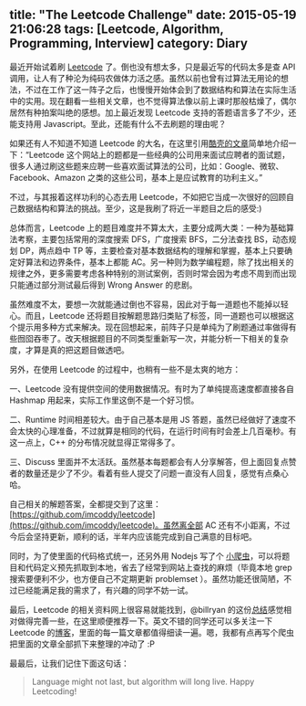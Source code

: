 title: "The Leetcode Challenge"
date: 2015-05-19 21:06:28
tags: [Leetcode, Algorithm, Programming, Interview]
category: Diary
---
最近开始试着刷 [Leetcode](https://leetcode.com/) 了。倒也没有想太多，只是最近写的代码太多是查 API 调用，让人有了种沦为纯码农做体力活之感。虽然以前也曾有过算法无用论的想法，不过在工作了这一阵子之后，也慢慢开始体会到了数据结构和算法在实际生活中的实用。现在翻看一些相关文章，也不觉得算法像以前上课时那般枯燥了，偶尔居然有种拍案叫绝的感想。加上最近发现 Leetcode 支持的答题语言多了不少，还能支持用 Javascript。至此，还能有什么不去刷题的理由呢？

<!--more-->
如果还有人不知道不知道 Leetcode 的大名，在这里引用[酷壳的文章](http://coolshell.cn/articles/12052.html)简单地介绍一下：“Leetcode 这个网站上的题都是一些经典的公司用来面试应聘者的面试题，很多人通过刷这些题来应聘一些喜欢面试算法的公司，比如：Google、微软、Facebook、Amazon 之类的这些公司，基本上是应试教育的功利主义。”

不过，与其报着这样功利的心态去用 Leetcode，不如把它当成一次很好的回顾自己数据结构和算法的挑战。至少，这是我刷了将近一半题目之后的感受:)

总体而言，Leetcode 上的题目难度并不算太大，主要分成两大类：一种为基础算法考察，主要包括常用的深度搜索 DFS，广度搜索 BFS，二分法查找 BS，动态规划 DP，两点趋中 TP 等，主要检查对基本数据结构的理解和掌握，基本上只要确定好算法和边界条件，基本上都能 AC。另一种则为数学编程题，除了找出相关的规律之外，更多需要考虑各种特别的测试案例，否则时常会因为考虑不周到而出现只能通过部分测试最后得到 Wrong Answer 的悲剧。

虽然难度不太，要想一次就能通过倒也不容易，因此对于每一道题也不能掉以轻心。而且，Leetcode 还将题目按解题思路归类贴了标签，同一道题也可以根据这个提示用多种方式来解决。现在回想起来，前阵子只是单纯为了刷题通过率做得有些囫囵吞枣了。改天根据题目的不同类型重新写一次，并能分析一下相关的复杂度，才算是真的把这题目做透吧。

另外，在使用 Leetcode 的过程中，也稍有一些不是太爽的地方：

一、Leetcode 没有提供空间的使用数据情况。有时为了单纯提高速度都直接各自 Hashmap 用起来，实际工作里这倒不是一个好习惯。

二、Runtime 时间相差较大。由于自己基本是用 JS 答题，虽然已经做好了速度不会太快的心理准备，不过就算是相同的代码，在运行时间有时会差上几百毫秒。有这一点上，C++ 的分布情况就显得正常得多了。

三、Discuss 里面并不太活跃。虽然基本每题都会有人分享解答，但上面回复点赞者的数量还是少了不少。看着有些人提交了问题一直没有人回复，感觉有点桑心哈。

自己相关的解题答案，全都提交到了这里：[https://github.com/imcoddy/leetcode](https://github.com/imcoddy/leetcode)。虽然离全部 AC 还有不小距离，不过今后会坚持更新，顺利的话，半年内应该能完成到自己满意的目标吧。

同时，为了使里面的代码格式统一，还另外用 Nodejs 写了个 [小爬虫](https://github.com/imcoddy/leetcode-crawler)，可以将题目和代码定义预先抓取到本地，省去了经常到网站上查找的麻烦（毕竟本地 grep 搜索要便利不少，也方便自己不定期更新 problemset ）。虽然功能还很简陋，不过已经能满足我的需求了，有兴趣的同学不妨一试。

最后，Leetcode 的相关资料网上很容易就能找到，@billryan 的这份[总结](https://github.com/billryan/algorithm-exercise)感觉相对做得完善一些，在这里顺便推荐一下。英文不错的同学还可以多关注一下 Leetcode 的[博客](http://articles.leetcode.com/)，里面的每一篇文章都值得细读一遍。嗯，我都有点再写个爬虫把里面的文章全部抓下来整理的冲动了 :P

最最后，让我们记住下面这句话：

> Language might not last, but algorithm will long live. Happy Leetcoding!
